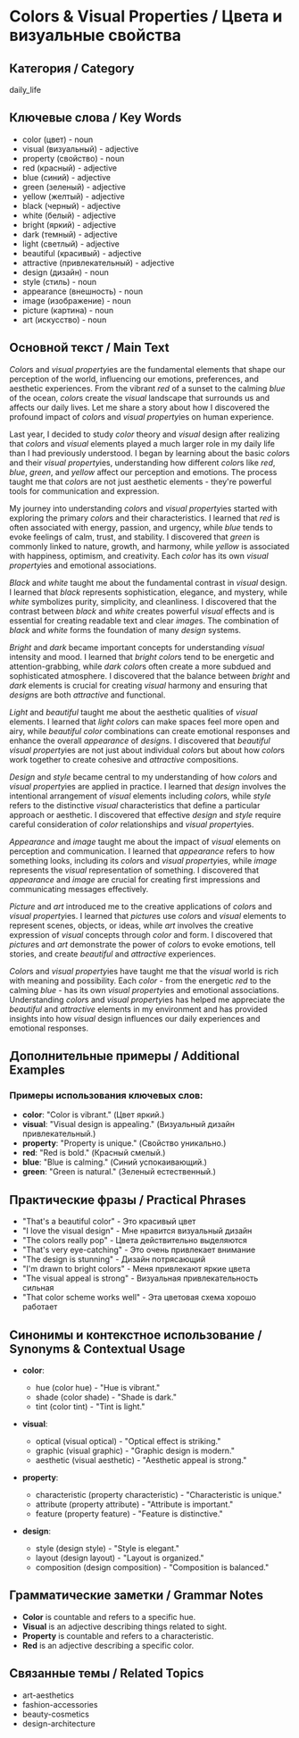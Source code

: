 # Colors & Visual Properties / Цвета и визуальные свойства

## Категория / Category
daily_life

## Ключевые слова / Key Words
- color (цвет) - noun
- visual (визуальный) - adjective
- property (свойство) - noun
- red (красный) - adjective
- blue (синий) - adjective
- green (зеленый) - adjective
- yellow (желтый) - adjective
- black (черный) - adjective
- white (белый) - adjective
- bright (яркий) - adjective
- dark (темный) - adjective
- light (светлый) - adjective
- beautiful (красивый) - adjective
- attractive (привлекательный) - adjective
- design (дизайн) - noun
- style (стиль) - noun
- appearance (внешность) - noun
- image (изображение) - noun
- picture (картина) - noun
- art (искусство) - noun

## Основной текст / Main Text

*Color*s and *visual* *property*ies are the fundamental elements that shape our perception of the world, influencing our emotions, preferences, and aesthetic experiences. From the vibrant *red* of a sunset to the calming *blue* of the ocean, *color*s create the *visual* landscape that surrounds us and affects our daily lives. Let me share a story about how I discovered the profound impact of *color*s and *visual* *property*ies on human experience.

Last year, I decided to study *color* theory and *visual* design after realizing that *color*s and *visual* elements played a much larger role in my daily life than I had previously understood. I began by learning about the basic *color*s and their *visual* *property*ies, understanding how different *color*s like *red*, *blue*, *green*, and *yellow* affect our perception and emotions. The process taught me that *color*s are not just aesthetic elements - they're powerful tools for communication and expression.

My journey into understanding *color*s and *visual* *property*ies started with exploring the primary *color*s and their characteristics. I learned that *red* is often associated with energy, passion, and urgency, while *blue* tends to evoke feelings of calm, trust, and stability. I discovered that *green* is commonly linked to nature, growth, and harmony, while *yellow* is associated with happiness, optimism, and creativity. Each *color* has its own *visual* *property*ies and emotional associations.

*Black* and *white* taught me about the fundamental contrast in *visual* design. I learned that *black* represents sophistication, elegance, and mystery, while *white* symbolizes purity, simplicity, and cleanliness. I discovered that the contrast between *black* and *white* creates powerful *visual* effects and is essential for creating readable text and clear *image*s. The combination of *black* and *white* forms the foundation of many *design* systems.

*Bright* and *dark* became important concepts for understanding *visual* intensity and mood. I learned that *bright* *color*s tend to be energetic and attention-grabbing, while *dark* *color*s often create a more subdued and sophisticated atmosphere. I discovered that the balance between *bright* and *dark* elements is crucial for creating *visual* harmony and ensuring that *design*s are both *attractive* and functional.

*Light* and *beautiful* taught me about the aesthetic qualities of *visual* elements. I learned that *light* *color*s can make spaces feel more open and airy, while *beautiful* *color* combinations can create emotional responses and enhance the overall *appearance* of *design*s. I discovered that *beautiful* *visual* *property*ies are not just about individual *color*s but about how *color*s work together to create cohesive and *attractive* compositions.

*Design* and *style* became central to my understanding of how *color*s and *visual* *property*ies are applied in practice. I learned that *design* involves the intentional arrangement of *visual* elements including *color*s, while *style* refers to the distinctive *visual* characteristics that define a particular approach or aesthetic. I discovered that effective *design* and *style* require careful consideration of *color* relationships and *visual* *property*ies.

*Appearance* and *image* taught me about the impact of *visual* elements on perception and communication. I learned that *appearance* refers to how something looks, including its *color*s and *visual* *property*ies, while *image* represents the *visual* representation of something. I discovered that *appearance* and *image* are crucial for creating first impressions and communicating messages effectively.

*Picture* and *art* introduced me to the creative applications of *color*s and *visual* *property*ies. I learned that *picture*s use *color*s and *visual* elements to represent scenes, objects, or ideas, while *art* involves the creative expression of *visual* concepts through *color* and form. I discovered that *picture*s and *art* demonstrate the power of *color*s to evoke emotions, tell stories, and create *beautiful* and *attractive* experiences.

*Color*s and *visual* *property*ies have taught me that the *visual* world is rich with meaning and possibility. Each *color* - from the energetic *red* to the calming *blue* - has its own *visual* *property*ies and emotional associations. Understanding *color*s and *visual* *property*ies has helped me appreciate the *beautiful* and *attractive* elements in my environment and has provided insights into how *visual* design influences our daily experiences and emotional responses.

## Дополнительные примеры / Additional Examples

### Примеры использования ключевых слов:
- **color**: "Color is vibrant." (Цвет яркий.)
- **visual**: "Visual design is appealing." (Визуальный дизайн привлекательный.)
- **property**: "Property is unique." (Свойство уникально.)
- **red**: "Red is bold." (Красный смелый.)
- **blue**: "Blue is calming." (Синий успокаивающий.)
- **green**: "Green is natural." (Зеленый естественный.)

## Практические фразы / Practical Phrases

- "That's a beautiful color" - Это красивый цвет
- "I love the visual design" - Мне нравится визуальный дизайн
- "The colors really pop" - Цвета действительно выделяются
- "That's very eye-catching" - Это очень привлекает внимание
- "The design is stunning" - Дизайн потрясающий
- "I'm drawn to bright colors" - Меня привлекают яркие цвета
- "The visual appeal is strong" - Визуальная привлекательность сильная
- "That color scheme works well" - Эта цветовая схема хорошо работает

## Синонимы и контекстное использование / Synonyms & Contextual Usage

- **color**: 
  - hue (color hue) - "Hue is vibrant."
  - shade (color shade) - "Shade is dark."
  - tint (color tint) - "Tint is light."

- **visual**: 
  - optical (visual optical) - "Optical effect is striking."
  - graphic (visual graphic) - "Graphic design is modern."
  - aesthetic (visual aesthetic) - "Aesthetic appeal is strong."

- **property**: 
  - characteristic (property characteristic) - "Characteristic is unique."
  - attribute (property attribute) - "Attribute is important."
  - feature (property feature) - "Feature is distinctive."

- **design**: 
  - style (design style) - "Style is elegant."
  - layout (design layout) - "Layout is organized."
  - composition (design composition) - "Composition is balanced."

## Грамматические заметки / Grammar Notes

- **Color** is countable and refers to a specific hue.
- **Visual** is an adjective describing things related to sight.
- **Property** is countable and refers to a characteristic.
- **Red** is an adjective describing a specific color.

## Связанные темы / Related Topics

- art-aesthetics
- fashion-accessories
- beauty-cosmetics
- design-architecture